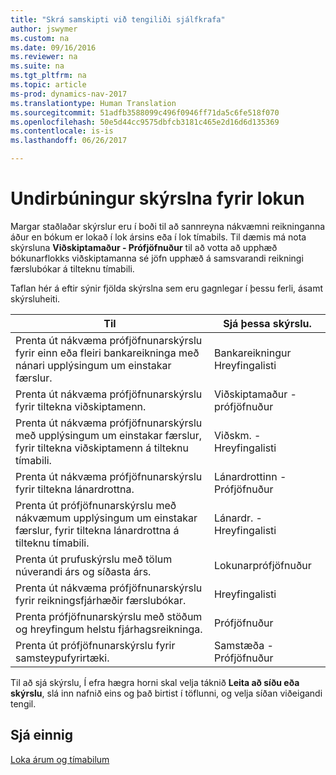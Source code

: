 ```yaml
---
title: "Skrá samskipti við tengiliði sjálfkrafa"
author: jswymer
ms.custom: na
ms.date: 09/16/2016
ms.reviewer: na
ms.suite: na
ms.tgt_pltfrm: na
ms.topic: article
ms-prod: dynamics-nav-2017
ms.translationtype: Human Translation
ms.sourcegitcommit: 51adfb3588099c496f0946ff71da5c6fe518f070
ms.openlocfilehash: 50e5d44cc9575dbfcb3181c465e2d16d6d135369
ms.contentlocale: is-is
ms.lasthandoff: 06/26/2017

---
```

# <a name="prepare-pre-closing-reports"></a>Undirbúningur skýrslna fyrir lokun
Margar staðlaðar skýrslur eru í boði til að sannreyna nákvæmni reikninganna áður en bókum er lokað í lok ársins eða í lok tímabils. Til dæmis má nota skýrsluna **Viðskiptamaður - Prófjöfnuður** til að votta að upphæð bókunarflokks viðskiptamanna sé jöfn upphæð á samsvarandi reikningi færslubókar á tilteknu tímabili.

Taflan hér á eftir sýnir fjölda skýrslna sem eru gagnlegar í þessu ferli, ásamt skýrsluheiti.

|Til     |Sjá þessa skýrslu.       |
|-------|----------------------|
|Prenta út nákvæma prófjöfnunarskýrslu fyrir einn eða fleiri bankareikninga með nánari upplýsingum um einstakar færslur.|Bankareikningur Hreyfingalisti|
|Prenta út nákvæma prófjöfnunarskýrslu fyrir tiltekna viðskiptamenn.|Viðskiptamaður - prófjöfnuður|
|Prenta út nákvæma prófjöfnunarskýrslu með upplýsingum um einstakar færslur, fyrir tiltekna viðskiptamenn á tilteknu tímabili.|Viðskm. - Hreyfingalisti|
|Prenta út nákvæma prófjöfnunarskýrslu fyrir tiltekna lánardrottna.|Lánardrottinn - Prófjöfnuður|
|Prenta út prófjöfnunarskýrslu með nákvæmum upplýsingum um einstakar færslur, fyrir tiltekna lánardrottna á tilteknu tímabili.|Lánardr. - Hreyfingalisti|
|Prenta út prufuskýrslu með tölum núverandi árs og síðasta árs.|Lokunarprófjöfnuður|
|Prenta út nákvæma prófjöfnunarskýrslu fyrir reikningsfjárhæðir færslubókar.|Hreyfingalisti|
|Prenta prófjöfnunarskýrslu með stöðum og hreyfingum helstu fjárhagsreikninga.|Prófjöfnuður|
|Prenta út prófjöfnunarskýrslu fyrir samsteypufyrirtæki.|Samstæða - Prófjöfnuður|
Til að sjá skýrslu, Í efra hægra horni skal velja táknið **Leita að síðu eða skýrslu**, slá inn nafnið eins og það birtist í töflunni, og velja síðan viðeigandi tengil.

## <a name="see-also"></a>Sjá einnig
[Loka árum og tímabilum](year-close-years-periods.md)

